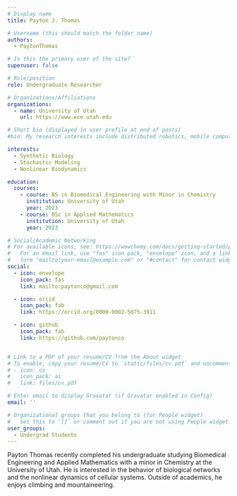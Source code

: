 ```yaml
---
# Display name
title: Payton J. Thomas

# Username (this should match the folder name)
authors:
  - PaytonThomas

# Is this the primary user of the site?
superuser: false

# Role/position
role: Undergraduate Researcher

# Organizations/Affiliations
organizations:
  - name: University of Utah
    url: https://www.ece.utah.edu

# Short bio (displayed in user profile at end of posts)
#bio: My research interests include distributed robotics, mobile computing and programmable matter.

interests:
  - Synthetic Biology
  - Stochastic Modeling
  - Nonlinear Biodynamics

education:
  courses:
    - course: BS in Biomedical Engineering with Minor in Chemistry
      institution: University of Utah
      year: 2023
    - course: BSc in Applied Mathematics
      institution: University of Utah
      year: 2023

# Social/Academic Networking
# For available icons, see: https://wowchemy.com/docs/getting-started/page-builder/#icons
#   For an email link, use "fas" icon pack, "envelope" icon, and a link in the
#   form "mailto:your-email@example.com" or "#contact" for contact widget.
social:
  - icon: envelope
    icon_pack: fas
    link: mailto:paytonco@gmail.com

  - icon: orcid
    icon_pack: fab
    link: https://orcid.org/0000-0002-5075-3911

  - icon: github
    icon_pack: fab
    link: https://github.com/paytonco


# Link to a PDF of your resume/CV from the About widget.
# To enable, copy your resume/CV to `static/files/cv.pdf` and uncomment the lines below.
# - icon: cv
#   icon_pack: ai
#   link: files/cv.pdf

# Enter email to display Gravatar (if Gravatar enabled in Config)
email: ''

# Organizational groups that you belong to (for People widget)
#   Set this to `[]` or comment out if you are not using People widget.
user_groups:
  - Undergrad Students
---
```


Payton Thomas recently completed his undergraduate studying Biomedical Engineering and Applied Mathematics with a minor in Chemistry at the University of Utah. He is interested in the behavior of biological networks and the nonlinear dynamics of cellular systems. Outside of academics, he enjoys climbing and mountaineering.
